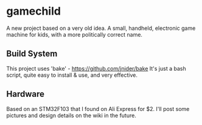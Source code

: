 # gamechild
A new project based on a very old idea. A small, handheld, electronic game machine for kids, with a more politically correct name.

## Build System
This project uses 'bake' - https://github.com/jnider/bake
It's just a bash script, quite easy to install & use, and very effective.

## Hardware
Based on an STM32F103 that I found on Ali Express for $2. I'll post some pictures and design details on the wiki in the
future.
